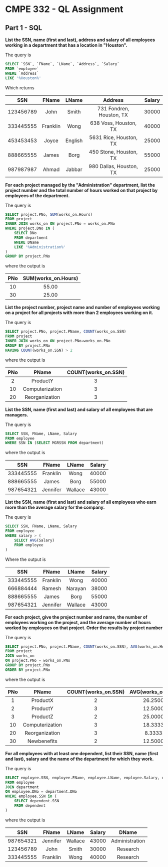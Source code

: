 # CMPE 332 - QL Assignment

## Part 1 - SQL

**List the SSN, name (first and last), address and salary of all employees working in a department that has a location in "Houston".**

The query is 
```sql
SELECT `SSN`, `FName`, `LName`, `Address`, `Salary` 
FROM `employee` 
WHERE `Address` 
LIKE '%Houston%'
```

Which returns

| SSN       | FName    | LName   | Address                  |Salary |
|:---------:|:--------:|:-------:|:------------------------:|:-----:|
| 123456789 | John     | Smith   | 731 Fondren, Houston, TX | 30000 |
| 333445555 | Franklin | Wong    | 638 Voss, Houston, TX    | 40000 |
| 453453453 | Joyce    | English | 5631 Rice, Houston, TX   | 25000 |
| 888665555 | James    | Borg    | 450 Stone, Houston, TX   | 55000 |
| 987987987 | Ahmad    | Jabbar  | 980 Dallas, Houston, TX  | 25000 |

**For each project managed by the "Administration" department, list the project
number and the total number of hours worked on that project by employees of the
department.**

The query is
```sql
SELECT project.PNo, SUM(works_on.Hours) 
FROM project 
INNER JOIN works_on ON project.PNo = works_on.PNo 
WHERE project.DNo IN (
    SELECT DNo
    FROM department
    WHERE DName
    LIKE '%Administration%'
)
GROUP BY project.PNo
```

where the output is

| PNo | SUM(works\_on.Hours) |
|:---:|:-------------------:|
| 10  |               55.00 |
| 30  |               25.00 |


**List the project number, project name and number of employees working on a
project for all projects with more than 2 employees working on it.**

The query is

```sql
SELECT project.PNo, project.PName, COUNT(works_on.SSN)
FROM project
INNER JOIN works_on ON project.PNo=works_on.PNo
GROUP BY project.PNo
HAVING COUNT(works_on.SSN) > 2
```

where the output is

| PNo | PName           | COUNT(works\_on.SSN) |
|:---:|:---------------:|:-------------------:|
|  2  | ProductY        |                   3 |
| 10  | Computerization |                   3 |
| 20  | Reorganization  |                   3 |

**List the SSN, name (first and last) and salary of all employees that are managers.**

The query is

```sql
SELECT SSN, FName, LName, Salary
FROM employee
WHERE SSN IN (SELECT MGRSSN FROM department)
```

where the output is

| SSN       | FName    | LName   | Salary |
|:---------:|:--------:|:-------:|:------:|
| 333445555 | Franklin | Wong    |  40000 |
| 888665555 | James    | Borg    |  55000 |
| 987654321 | Jennifer | Wallace |  43000 |

**List the SSN, name (first and last) and salary of all employees who earn more
than the average salary for the company.**

The query is

```sql
SELECT SSN, FName, LName, Salary
FROM employee
WHERE salary > (
    SELECT AVG(Salary)
    FROM employee
)
```

Where the output is

| SSN       | FName    | LName   | Salary |
|:---------:|:--------:|:-------:|:------:|
| 333445555 | Franklin | Wong    |  40000 |
| 666884444 | Ramesh   | Narayan |  38000 |
| 888665555 | James    | Borg    |  55000 |
| 987654321 | Jennifer | Wallace |  43000 |

**For each project, give the project number and name, the number of employees
working on the project, and the average number of hours worked by employees on
that project. Order the results by project number**

The query is

```sql
SELECT project.PNo, project.PName, COUNT(works_on.SSN), AVG(works_on.Hours)
FROM project
JOIN works_on
ON project.PNo = works_on.PNo
GROUP BY project.PNo
ORDER BY project.PNo
```

where the output is

| PNo | PName           | COUNT(works\_on.SSN) | AVG(works\_on.Hours) |
|:---:|:---------------:|:-------------------:|:-------------------:|
|   1 | ProductX        |                   2 | 26.250000           |
|   2 | ProductY        |                   3 | 12.500000           |
|   3 | ProductZ        |                   2 | 25.000000           |
|  10 | Computerization |                   3 | 18.333333           |
|  20 | Reorganization  |                   3 | 8.333333            |
|  30 | Newbenefits     |                   2 | 12.500000           |


**For all employees with at least one dependent, list their SSN, name (first and last),
salary and the name of the department for which they work.**

The query is

```sql
SELECT employee.SSN, employee.FName, employee.LName, employee.Salary, department.DName
FROM employee
JOIN department
ON employee.DNo = department.DNo
WHERE employee.SSN in (
    SELECT dependent.SSN
    FROM dependent
)
```

where the output is

| SSN		| FName    | LName   | Salary | DName          |
|:---------:|:--------:|:-------:|:------:|:--------------:|
| 987654321 | Jennifer | Wallace |  43000 | Administration |
| 123456789 | John     | Smith   |  30000 | Research       |
| 333445555 | Franklin | Wong    |  40000 | Research       |
